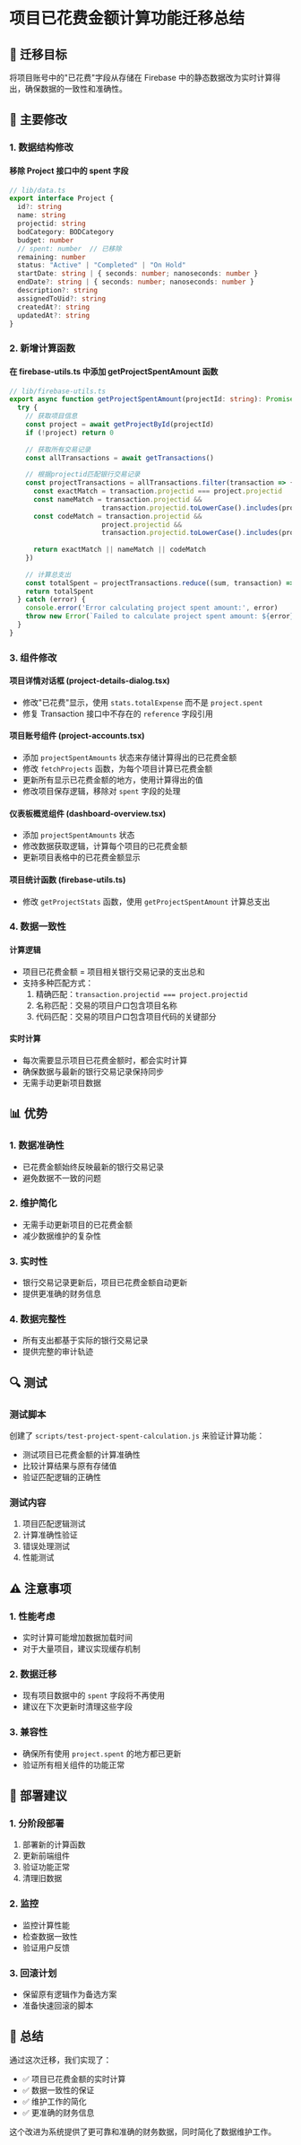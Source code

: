 # 项目已花费金额计算功能迁移总结

## 🎯 迁移目标

将项目账号中的"已花费"字段从存储在 Firebase 中的静态数据改为实时计算得出，确保数据的一致性和准确性。

## 🔧 主要修改

### 1. 数据结构修改

#### 移除 Project 接口中的 spent 字段
```typescript
// lib/data.ts
export interface Project {
  id?: string
  name: string
  projectid: string
  bodCategory: BODCategory
  budget: number
  // spent: number  // 已移除
  remaining: number
  status: "Active" | "Completed" | "On Hold"
  startDate: string | { seconds: number; nanoseconds: number }
  endDate?: string | { seconds: number; nanoseconds: number }
  description?: string
  assignedToUid?: string
  createdAt?: string
  updatedAt?: string
}
```

### 2. 新增计算函数

#### 在 firebase-utils.ts 中添加 getProjectSpentAmount 函数
```typescript
// lib/firebase-utils.ts
export async function getProjectSpentAmount(projectId: string): Promise<number> {
  try {
    // 获取项目信息
    const project = await getProjectById(projectId)
    if (!project) return 0
    
    // 获取所有交易记录
    const allTransactions = await getTransactions()
    
    // 根据projectid匹配银行交易记录
    const projectTransactions = allTransactions.filter(transaction => {
      const exactMatch = transaction.projectid === project.projectid
      const nameMatch = transaction.projectid && 
                       transaction.projectid.toLowerCase().includes(project.name.toLowerCase())
      const codeMatch = transaction.projectid && 
                       project.projectid && 
                       transaction.projectid.toLowerCase().includes(project.projectid.toLowerCase().split('_').pop() || '')
      
      return exactMatch || nameMatch || codeMatch
    })
    
    // 计算总支出
    const totalSpent = projectTransactions.reduce((sum, transaction) => sum + transaction.expense, 0)
    return totalSpent
  } catch (error) {
    console.error('Error calculating project spent amount:', error)
    throw new Error(`Failed to calculate project spent amount: ${error}`)
  }
}
```

### 3. 组件修改

#### 项目详情对话框 (project-details-dialog.tsx)
- 修改"已花费"显示，使用 `stats.totalExpense` 而不是 `project.spent`
- 修复 Transaction 接口中不存在的 `reference` 字段引用

#### 项目账号组件 (project-accounts.tsx)
- 添加 `projectSpentAmounts` 状态来存储计算得出的已花费金额
- 修改 `fetchProjects` 函数，为每个项目计算已花费金额
- 更新所有显示已花费金额的地方，使用计算得出的值
- 修改项目保存逻辑，移除对 `spent` 字段的处理

#### 仪表板概览组件 (dashboard-overview.tsx)
- 添加 `projectSpentAmounts` 状态
- 修改数据获取逻辑，计算每个项目的已花费金额
- 更新项目表格中的已花费金额显示

#### 项目统计函数 (firebase-utils.ts)
- 修改 `getProjectStats` 函数，使用 `getProjectSpentAmount` 计算总支出

### 4. 数据一致性

#### 计算逻辑
- 项目已花费金额 = 项目相关银行交易记录的支出总和
- 支持多种匹配方式：
  1. 精确匹配：`transaction.projectid === project.projectid`
  2. 名称匹配：交易的项目户口包含项目名称
  3. 代码匹配：交易的项目户口包含项目代码的关键部分

#### 实时计算
- 每次需要显示项目已花费金额时，都会实时计算
- 确保数据与最新的银行交易记录保持同步
- 无需手动更新项目数据

## 📊 优势

### 1. 数据准确性
- 已花费金额始终反映最新的银行交易记录
- 避免数据不一致的问题

### 2. 维护简化
- 无需手动更新项目的已花费金额
- 减少数据维护的复杂性

### 3. 实时性
- 银行交易记录更新后，项目已花费金额自动更新
- 提供更准确的财务信息

### 4. 数据完整性
- 所有支出都基于实际的银行交易记录
- 提供完整的审计轨迹

## 🔍 测试

### 测试脚本
创建了 `scripts/test-project-spent-calculation.js` 来验证计算功能：
- 测试项目已花费金额的计算准确性
- 比较计算结果与原有存储值
- 验证匹配逻辑的正确性

### 测试内容
1. 项目匹配逻辑测试
2. 计算准确性验证
3. 错误处理测试
4. 性能测试

## ⚠️ 注意事项

### 1. 性能考虑
- 实时计算可能增加数据加载时间
- 对于大量项目，建议实现缓存机制

### 2. 数据迁移
- 现有项目数据中的 `spent` 字段将不再使用
- 建议在下次更新时清理这些字段

### 3. 兼容性
- 确保所有使用 `project.spent` 的地方都已更新
- 验证所有相关组件的功能正常

## 🚀 部署建议

### 1. 分阶段部署
1. 部署新的计算函数
2. 更新前端组件
3. 验证功能正常
4. 清理旧数据

### 2. 监控
- 监控计算性能
- 检查数据一致性
- 验证用户反馈

### 3. 回滚计划
- 保留原有逻辑作为备选方案
- 准备快速回滚的脚本

## 📝 总结

通过这次迁移，我们实现了：
- ✅ 项目已花费金额的实时计算
- ✅ 数据一致性的保证
- ✅ 维护工作的简化
- ✅ 更准确的财务信息

这个改进为系统提供了更可靠和准确的财务数据，同时简化了数据维护工作。 